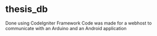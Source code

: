 # thesis_db
Done using CodeIgniter Framework
Code was made for a webhost to communicate with an Arduino and an Android application
